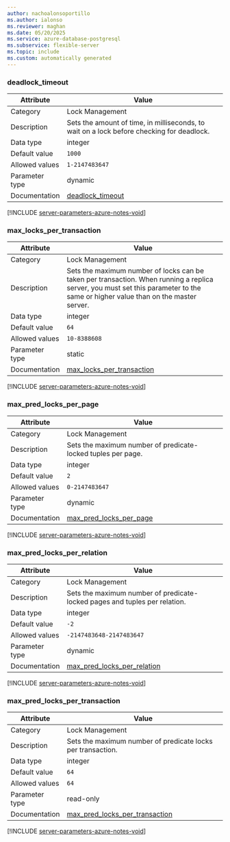 ```yaml
---
author: nachoalonsoportillo
ms.author: ialonso
ms.reviewer: maghan
ms.date: 05/20/2025
ms.service: azure-database-postgresql
ms.subservice: flexible-server
ms.topic: include
ms.custom: automatically generated
---
```

### deadlock_timeout

| Attribute | Value |
| --- | --- |
| Category | Lock Management |
| Description | Sets the amount of time, in milliseconds, to wait on a lock before checking for deadlock. |
| Data type | integer |
| Default value | `1000` |
| Allowed values | `1-2147483647` |
| Parameter type | dynamic |
| Documentation | [deadlock_timeout](https://www.postgresql.org/docs/13/runtime-config-locks.html#GUC-DEADLOCK-TIMEOUT) |


[!INCLUDE [server-parameters-azure-notes-void](./server-parameters-azure-notes-void.md)]



### max_locks_per_transaction

| Attribute | Value |
| --- | --- |
| Category | Lock Management |
| Description | Sets the maximum number of locks can be taken per transaction. When running a replica server, you must set this parameter to the same or higher value than on the master server. |
| Data type | integer |
| Default value | `64` |
| Allowed values | `10-8388608` |
| Parameter type | static |
| Documentation | [max_locks_per_transaction](https://www.postgresql.org/docs/13/runtime-config-locks.html#GUC-MAX-LOCKS-PER-TRANSACTION) |


[!INCLUDE [server-parameters-azure-notes-void](./server-parameters-azure-notes-void.md)]



### max_pred_locks_per_page

| Attribute | Value |
| --- | --- |
| Category | Lock Management |
| Description | Sets the maximum number of predicate-locked tuples per page. |
| Data type | integer |
| Default value | `2` |
| Allowed values | `0-2147483647` |
| Parameter type | dynamic |
| Documentation | [max_pred_locks_per_page](https://www.postgresql.org/docs/13/runtime-config-locks.html#GUC-MAX-PRED-LOCKS-PER-PAGE) |


[!INCLUDE [server-parameters-azure-notes-void](./server-parameters-azure-notes-void.md)]



### max_pred_locks_per_relation

| Attribute | Value |
| --- | --- |
| Category | Lock Management |
| Description | Sets the maximum number of predicate-locked pages and tuples per relation. |
| Data type | integer |
| Default value | `-2` |
| Allowed values | `-2147483648-2147483647` |
| Parameter type | dynamic |
| Documentation | [max_pred_locks_per_relation](https://www.postgresql.org/docs/13/runtime-config-locks.html#GUC-MAX-PRED-LOCKS-PER-RELATION) |


[!INCLUDE [server-parameters-azure-notes-void](./server-parameters-azure-notes-void.md)]



### max_pred_locks_per_transaction

| Attribute | Value |
| --- | --- |
| Category | Lock Management |
| Description | Sets the maximum number of predicate locks per transaction. |
| Data type | integer |
| Default value | `64` |
| Allowed values | `64` |
| Parameter type | read-only |
| Documentation | [max_pred_locks_per_transaction](https://www.postgresql.org/docs/13/runtime-config-locks.html#GUC-MAX-PRED-LOCKS-PER-TRANSACTION) |


[!INCLUDE [server-parameters-azure-notes-void](./server-parameters-azure-notes-void.md)]



